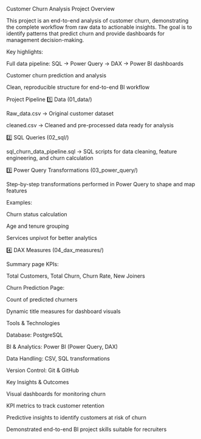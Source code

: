 Customer Churn Analysis
Project Overview

This project is an end-to-end analysis of customer churn, demonstrating the complete workflow from raw data to actionable insights. The goal is to identify patterns that predict churn and provide dashboards for management decision-making.

Key highlights:

Full data pipeline: SQL → Power Query → DAX → Power BI dashboards

Customer churn prediction and analysis

Clean, reproducible structure for end-to-end BI workflow

Project Pipeline
1️⃣ Data (01_data/)

Raw_data.csv → Original customer dataset

cleaned.csv → Cleaned and pre-processed data ready for analysis

2️⃣ SQL Queries (02_sql/)

sql_churn_data_pipeline.sql → SQL scripts for data cleaning, feature engineering, and churn calculation

3️⃣ Power Query Transformations (03_power_query/)

Step-by-step transformations performed in Power Query to shape and map features

Examples:

Churn status calculation

Age and tenure grouping

Services unpivot for better analytics

4️⃣ DAX Measures (04_dax_measures/)

Summary page KPIs:

Total Customers, Total Churn, Churn Rate, New Joiners

Churn Prediction Page:

Count of predicted churners

Dynamic title measures for dashboard visuals

Tools & Technologies

Database: PostgreSQL

BI & Analytics: Power BI (Power Query, DAX)

Data Handling: CSV, SQL transformations

Version Control: Git & GitHub

Key Insights & Outcomes

Visual dashboards for monitoring churn

KPI metrics to track customer retention

Predictive insights to identify customers at risk of churn

Demonstrated end-to-end BI project skills suitable for recruiters
